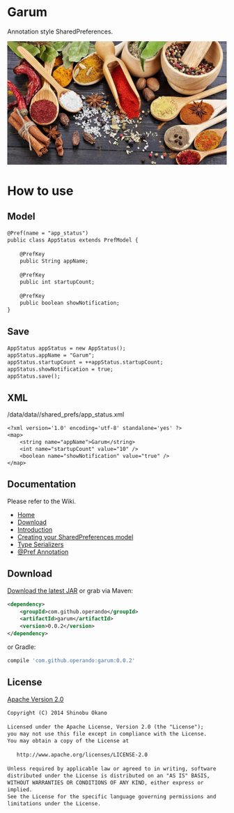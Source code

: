 # Garum

Annotation style SharedPreferences.

![Garum](image_garum.jpg)

# How to use

## Model

```
@Pref(name = "app_status")
public class AppStatus extends PrefModel {

    @PrefKey
    public String appName;

    @PrefKey
    public int startupCount;

    @PrefKey
    public boolean showNotification;
}
```

## Save

```
AppStatus appStatus = new AppStatus();
appStatus.appName = "Garum";
appStatus.startupCount = ++appStatus.startupCount;
appStatus.showNotification = true;
appStatus.save();
```

## XML

/data/data/<package name>/shared_prefs/app_status.xml

```
<?xml version='1.0' encoding='utf-8' standalone='yes' ?>
<map>
    <string name="appName">Garum</string>
    <int name="startupCount" value="10" />
    <boolean name="showNotification" value="true" />
</map>

```

## Documentation

Please refer to the Wiki.

* [Home](https://github.com/operando/Garum/wiki)
* [Download](https://github.com/operando/Garum/wiki/Download)
* [Introduction](https://github.com/operando/Garum/wiki/Introduction)
* [Creating your SharedPreferences model](https://github.com/operando/Garum/wiki/Creating-your-SharedPreferences-model)
* [Type Serializers](https://github.com/operando/Garum/wiki/Type-serializers)
* [@Pref Annotation](https://github.com/operando/Garum/wiki/@Pref-Annotation)

## Download

[Download the latest JAR][1] or grab via Maven:
```xml
<dependency>
    <groupId>com.github.operando</groupId>
    <artifactId>garum</artifactId>
    <version>0.0.2</version>
</dependency>
```

or Gradle:
```groovy
compile 'com.github.operando:garum:0.0.2'
```

## License

[Apache Version 2.0](http://www.apache.org/licenses/LICENSE-2.0.html)

    Copyright (C) 2014 Shinobu Okano

    Licensed under the Apache License, Version 2.0 (the "License");
    you may not use this file except in compliance with the License.
    You may obtain a copy of the License at

       http://www.apache.org/licenses/LICENSE-2.0

    Unless required by applicable law or agreed to in writing, software
    distributed under the License is distributed on an "AS IS" BASIS,
    WITHOUT WARRANTIES OR CONDITIONS OF ANY KIND, either express or implied.
    See the License for the specific language governing permissions and
    limitations under the License.
    
[1]: https://search.maven.org/remote_content?g=com.github.operando&a=garum&v=LATEST
